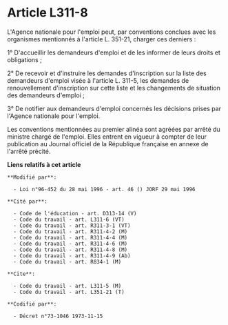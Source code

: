 # Article L311-8

L'Agence nationale pour l'emploi peut, par conventions conclues avec les organismes mentionnés à l'article L. 351-21, charger
ces derniers :

1° D'accueillir les demandeurs d'emploi et de les informer de leurs droits et obligations ;

2° De recevoir et d'instruire les demandes d'inscription sur la liste des demandeurs d'emploi visée à l'article L. 311-5, les
demandes de renouvellement d'inscription sur cette liste et les changements de situation des demandeurs d'emploi ;

3° De notifier aux demandeurs d'emploi concernés les décisions prises par l'Agence nationale pour l'emploi.

Les conventions mentionnées au premier alinéa sont agréées par arrêté du ministre chargé de l'emploi. Elles entrent en
vigueur à compter de leur publication au Journal officiel de la République française en annexe de l'arrêté précité.

**Liens relatifs à cet article**

	**Modifié par**:

	  - Loi n°96-452 du 28 mai 1996 - art. 46 () JORF 29 mai 1996

	**Cité par**:

	  - Code de l'éducation - art. D313-14 (V)
	  - Code du travail - art. L311-6 (VT)
	  - Code du travail - art. R311-3-1 (VT)
	  - Code du travail - art. R311-4-2 (M)
	  - Code du travail - art. R311-4-4 (M)
	  - Code du travail - art. R311-4-6 (M)
	  - Code du travail - art. R311-4-8 (M)
	  - Code du travail - art. R311-4-9 (Ab)
	  - Code du travail - art. R834-1 (M)

	**Cite**:

	  - Code du travail - art. L311-5 (M)
	  - Code du travail - art. L351-21 (T)

	**Codifié par**:

	  - Décret n°73-1046 1973-11-15
